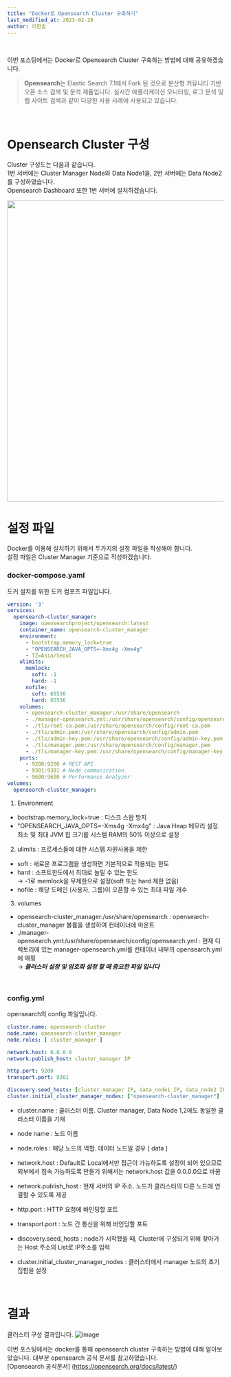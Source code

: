 ```yaml
---
title: "Docker로 Opensearch Cluster 구축하기"
last_modified_at: 2023-02-28
author: 이한솔
---
```

<br>

이번 포스팅에서는 Docker로 Opensearch Cluster 구축하는 방법에 대해 공유하겠습니다.

> **Opensearch**는 Elastic Search 7.1에서 Fork 된 것으로 분산형 커뮤니티 기반 오픈 소스 검색 및 분석 제품입니다. 실시간 애플리케이션 모니터링, 로그 분석 및 웹 사이트 검색과 같이 다양한 사용 사례에 사용되고 있습니다.

<br>

# Opensearch Cluster 구성
Cluster 구성도는 다음과 같습니다. <br>
1번 서버에는 Cluster Manager Node와 Data Node1을, 2번 서버에는 Data Node2를 구성하였습니다. <br>
Opensearch Dashboard 또한 1번 서버에 설치하겠습니다.

<img src="https://user-images.githubusercontent.com/96156882/221719523-a5773918-f9a2-44c0-b4ef-2ba70363de47.png" width="700">

<br>

# 설정 파일
Docker를 이용해 설치하기 위해서 두가지의 설정 파일을 작성해야 합니다.<br>
설정 파일은 Cluster Manager 기준으로 작성하겠습니다. <br>

### **docker-compose.yaml** <br>
도커 설치를 위한 도커 컴포즈 파일입니다.

```yaml
version: '3'
services:
  opensearch-cluster_manager:
    image: opensearchproject/opensearch:latest
    container_name: opensearch-cluster_manager
    environment:
      - bootstrap.memory_lock=true
      - "OPENSEARCH_JAVA_OPTS=-Xms4g -Xmx4g"
      - TZ=Asia/Seoul
    ulimits:
      memlock:
        soft: -1
        hard: -1
      nofile:
        soft: 65536 
        hard: 65536
    volumes:
      - opensearch-cluster_manager:/usr/share/opensearch
      - ./manager-opensearch.yml:/usr/share/opensearch/config/opensearch.yml
      - ./tls/root-ca.pem:/usr/share/opensearch/config/root-ca.pem
      - ./tls/admin.pem:/usr/share/opensearch/config/admin.pem
      - ./tls/admin-key.pem:/usr/share/opensearch/config/admin-key.pem
      - ./tls/manager.pem:/usr/share/opensearch/config/manager.pem
      - ./tls/manager-key.pem:/usr/share/opensearch/config/manager-key.pem
    ports:
      - 9200:9200 # REST API
      - 9301:9301 # Node communication
      - 9600:9600 # Performance Analyzer
volumes:
  opensearch-cluster_manager:

```
1. Environment
- bootstrap.memory_lock=true : 디스크 스왑 방지
- "OPENSEARCH_JAVA_OPTS=-Xms4g -Xmx4g" : Java Heap 메모리 설정. 최소 및 최대 JVM 힙 크기를 시스템 RAM의 50% 이상으로 설정

2. ulimits : 프로세스들에 대한 시스템 자원사용을 제한
- soft : 새로운 프로그램을 생성하면 기본적으로 적용되는 한도 
- hard : 소프트한도에서 최대로 늘릴 수 있는 한도 <br>
  → -1로 memlock을 무제한으로 설정(soft 또는 hard 제한 없음)
- nofile : 해당 도메인 (사용자, 그룹)이 오픈할 수 있는 최대 파일 개수

3. volumes
- opensearch-cluster_manager:/usr/share/opensearch : opensearch-cluster_manager 볼륨을 생성하여 컨테이너에 마운트
- ./manager-opensearch.yml:/usr/share/opensearch/config/opensearch.yml : 현재 디렉토리에 있는 manager-opensearch.yml를 컨테이너 내부의 opensearch.yml에 매핑 <br>
  → _**클러스터 설정 및 암호화 설정 할 때 중요한 파일 입니다**_

<br>

### **config.yml** <br>
opensearch의 config 파일입니다.

```yml
cluster.name: opensearch-cluster
node.name: opensearch-cluster_manager
node.roles: [ cluster_manager ]

network.host: 0.0.0.0
network.publish_host: cluster_manager IP

http.port: 9200
transport.port: 9301

discovery.seed_hosts: [cluster_manager IP, data_node1 IP, data_node2 IP]
cluster.initial_cluster_manager_nodes: ["opensearch-cluster_manager"]

```

- cluster.name : 클러스터 이름. Cluster manager, Data Node 1,2에도 동일한 클러스터 이름을 기재
- node name : 노드 이름
- node.roles : 해당 노드의 역할. 데이터 노드일 경우 [ data ]

- network.host : Default로 Local에서만 접근이 가능하도록 설정이 되어 있으므로 외부에서 접속 가능하도록 만들기 위해서는 network.host 값을 0.0.0.0으로 바꿈
- network.publish_host : 현재 서버의 IP 주소. 노드가 클러스터의 다른 노드에 연결할 수 있도록 제공
- http.port : HTTP 요청에 바인딩할 포트
- transport.port : 노드 간 통신을 위해 바인딩할 포트
- discovery.seed_hosts : node가 시작했을 때, Cluster에 구성되기 위해 찾아가는 Host 주소의 List로 IP주소를 입력
- cluster.initial_cluster_manager_nodes : 클러스터에서 manager 노드의 초기 집합을 설정

<br>

# 결과
클러스터 구성 결과입니다.
![image](https://user-images.githubusercontent.com/96156882/221735354-9ab46c80-d70d-4680-bc6a-917225f4941e.png)


이번 포스팅에서는 docker를 통해 opensearch cluster 구축하는 방법에 대해 알아보았습니다. 대부분 opensearch 공식 문서를 참고하였습니다. <br>
[Opensearch 공식문서] (https://opensearch.org/docs/latest/)
